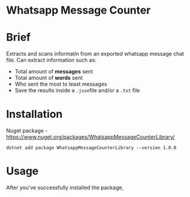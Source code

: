﻿
# Whatsapp Message Counter
# Brief
Extracts and scans informatin from an exported whatsapp message chat file. Can extract information such as:

 - Total amount of **messages** sent
 - Total amount of **words** sent
 - Who sent the most to least messages
 - Save the results inside a `.json`file and/or a `.txt` file
# Installation
Nuget package - https://www.nuget.org/packages/WhatsappMessageCounterLibrary/

    dotnet add package WhatsappMessageCounterLibrary --version 1.0.0
# Usage
After you've successfully installed the package, 

